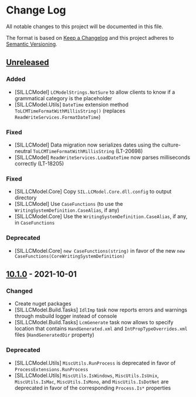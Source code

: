 # Change Log

All notable changes to this project will be documented in this file.

The format is based on [Keep a Changelog](http://keepachangelog.com/)
and this project adheres to [Semantic Versioning](http://semver.org/).

<!-- Available types of changes:
### Added
### Changed
### Fixed
### Deprecated
### Removed
### Security
-->

## [Unreleased]

### Added

- [SIL.LCModel] `LCModelStrings.NotSure` to allow clients to know if a grammatical category is the placeholder
- [SIL.LCModel.Utils] `DateTime` extension method `ToLCMTimeFormatWithMillisString()` (replaces `ReadWriteServices.FormatDateTime`)

### Fixed

- [SIL.LCModel] Data migration now serializes dates using the culture-neutral `ToLCMTimeFormatWithMillisString` (LT-20698)
- [SIL.LCModel] `ReadWriteServices.LoadDateTime` now parses milliseconds correctly (LT-18205)

### Fixed

- [SIL.LCModel.Core] Copy `SIL.LCModel.Core.dll.config` to output directory
- [SIL.LCModel] Use `CaseFunctions` (to use the `WritingSystemDefinition.CaseAlias`, if any)
- [SIL.LCModel.Core] Use the `WritingSystemDefinition.CaseAlias`, if any, in `CaseFunctions`

### Deprecated

- [SIL.LCModel.Core] `new CaseFunctions(string)` in favor of the new `new CaseFunctions(CoreWritingSystemDefinition)`

## [10.1.0] - 2021-10-01

### Changed

- Create nuget packages
- [SIL.LCModel.Build.Tasks] `IdlImp` task now reports errors and warnings through msbuild logger
  instead of console
- [SIL.LCModel.Build.Tasks] `LcmGenerate` task now allows to specify location that contains
  `HandGenerated.xml` and `IntPropTypeOverrides.xml` files (`HandGeneratedDir` property)

### Deprecated

- [SIL.LCModel.Utils] `MiscUtils.RunProcess` is deprecated in favor of
  `ProcessExtensions.RunProcess`
- [SIL.LCModel.Utils] `MiscUtils.IsWindows`, `MiscUtils.IsUnix`, `MiscUtils.IsMac`,
  `MiscUtils.IsMono`, and `MiscUtils.IsDotNet` are deprecated in favor of the corresponding
  `Process.Is*` properties

[Unreleased]: https://github.com/sillsdev/liblcm/compare/v10.1.0...develop
[10.1.0]: https://github.com/sillsdev/liblcm/compare/v9.0.0...v10.1.0